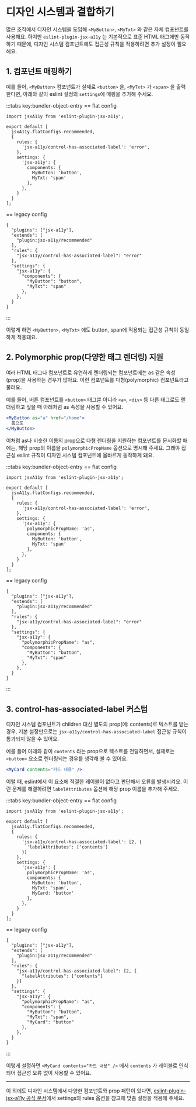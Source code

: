 # 디자인 시스템과 결합하기

많은 조직에서 디자인 시스템을 도입해 `<MyButton>`, `<MyTxt>` 와 같은 자체 컴포넌트를 사용해요. 하지만 `eslint-plugin-jsx-a11y` 는 기본적으로 표준 HTML 태그에만 동작하기 때문에, 디자인 시스템 컴포넌트에도 접근성 규칙을 적용하려면 추가 설정이 필요해요.

## 1. 컴포넌트 매핑하기

예를 들어, `<MyButton>` 컴포넌트가 실제로 `<button>` 을, `<MyTxt>` 가 `<span>` 을 출력한다면, 아래와 같이 eslint 설정의 `settings`에 매핑을 추가해 주세요.

:::tabs key:bundler-object-entry
== flat config

```js{9-16}
import jsxA11y from 'eslint-plugin-jsx-a11y';

export default [
  jsxA11y.flatConfigs.recommended,
  {
    rules: {
      'jsx-a11y/control-has-associated-label': 'error',
    },
    settings: {
      'jsx-a11y': {
        components: {
          MyButton: 'button',
          MyTxt: 'span'
        },
      },
    }
  }
];
```

== legacy config

```js{9-16}
{
  "plugins": ["jsx-a11y"],
  "extends": [
    "plugin:jsx-a11y/recommended"
  ],
  "rules": {
    "jsx-a11y/control-has-associated-label": "error"
  },
  "settings": {
    "jsx-a11y": {
      "components": {
        "MyButton": "button",
        "MyTxt": "span"
      },
    },
  }
}
```

:::

이렇게 하면 `<MyButton>`, `<MyTxt>` 에도 button, span에 적용되는 접근성 규칙이 동일하게 적용돼요.

## 2. Polymorphic prop(다양한 태그 렌더링) 지원

여러 HTML 태그나 컴포넌트로 유연하게 렌더링되는 컴포넌트에는 as 같은 속성(prop)을 사용하는 경우가 많아요. 이런 컴포넌트를 다형(polymorphic) 컴포넌트라고 불러요.

예를 들어, 버튼 컴포넌트를 `<button>` 태그뿐 아니라 `<a>`, `<div>` 등 다른 태그로도 렌더링하고 싶을 때 아래처럼 as 속성을 사용할 수 있어요.

```jsx
<MyButton as="a" href="/home">
  홈으로
</MyButton>
```

이처럼 as나 비슷한 이름의 prop으로 다형 렌더링을 지원하는 컴포넌트를 문서화할 때에는, 해당 prop의 이름을 `polymorphicPropName` 옵션으로 명시해 주세요. 그래야 접근성 eslint 규칙이 디자인 시스템 컴포넌트에 올바르게 동작하게 돼요.

:::tabs key:bundler-object-entry
== flat config

```js{11}
import jsxA11y from 'eslint-plugin-jsx-a11y';

export default [
  jsxA11y.flatConfigs.recommended,
  {
    rules: {
      'jsx-a11y/control-has-associated-label': 'error',
    },
    settings: {
      'jsx-a11y': {
        polymorphicPropName: 'as',
        components: {
          MyButton: 'button',
          MyTxt: 'span'
        },
      },
    }
  }
];
```

== legacy config

```js{11}
{
  "plugins": ["jsx-a11y"],
  "extends": [
    "plugin:jsx-a11y/recommended"
  ],
  "rules": {
    "jsx-a11y/control-has-associated-label": "error"
  },
  "settings": {
    "jsx-a11y": {
      "polymorphicPropName": "as",
      "components": {
        "MyButton": "button",
        "MyTxt": "span"
      },
    },
  }
}
```

:::

## 3. control-has-associated-label 커스텀

디자인 시스템 컴포넌트가 children 대신 별도의 prop(예: contents)로 텍스트를 받는 경우, 기본 설정만으로는 `jsx-a11y/control-has-associated-label` 접근성 규칙이 통과되지 않을 수 있어요.

예를 들어 아래와 같이 `contents` 라는 prop으로 텍스트를 전달하면서, 실제로는 `<button>` 요소로 렌더링되는 경우를 생각해 볼 수 있어요.

```jsx
<MyCard contents="카드 내용" />
```

이럴 때, eslint에서 이 요소에 적절한 레이블이 없다고 판단해서 오류를 발생시켜요. 이런 문제를 해결하려면 `labelAttributes` 옵션에 해당 prop 이름을 추가해 주세요.

:::tabs key:bundler-object-entry
== flat config

```js{7-9}
import jsxA11y from 'eslint-plugin-jsx-a11y';

export default [
  jsxA11y.flatConfigs.recommended,
  {
    rules: {
      'jsx-a11y/control-has-associated-label': [2, {
        'labelAttributes': ['contents']
      }]
    },
    settings: {
      'jsx-a11y': {
        polymorphicPropName: 'as',
        components: {
          MyButton: 'button',
          MyTxt: 'span',
          MyCard: 'button'
        },
      },
    }
  }
];
```

== legacy config

```js{7-9}
{
  "plugins": ["jsx-a11y"],
  "extends": [
    "plugin:jsx-a11y/recommended"
  ],
  "rules": {
    "jsx-a11y/control-has-associated-label": [2, {
      "labelAttributes": ["contents"]
    }]
  },
  "settings": {
    "jsx-a11y": {
      "polymorphicPropName": "as",
      "components": {
        "MyButton": "button",
        "MyTxt": "span",
        "MyCard": "button"
      },
    },
  }
}
```

:::

이렇게 설정하면 `<MyCard contents="카드 내용" />` 에서 `contents` 가 레이블로 인식되어 접근성 오류 없이 사용할 수 있어요.

---

이 외에도 디자인 시스템에서 다양한 컴포넌트와 prop 패턴이 있다면, [eslint-plugin-jsx-a11y 공식 문서](https://github.com/jsx-eslint/eslint-plugin-jsx-a11y)에서 settings와 rules 옵션을 참고해 맞춤 설정을 적용해 주세요.
